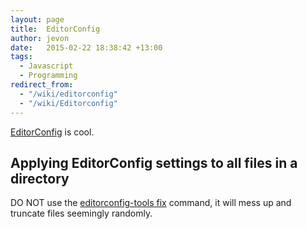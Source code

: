 ```yaml
---
layout: page
title:  EditorConfig
author: jevon
date:   2015-02-22 18:38:42 +13:00
tags:
  - Javascript
  - Programming
redirect_from:
  - "/wiki/editorconfig"
  - "/wiki/Editorconfig"
---
```


<a href="http://editorconfig.org">EditorConfig</a> is cool.

## Applying EditorConfig settings to all files in a directory

DO NOT use the <a href="https://www.npmjs.com/package/editorconfig-tools">editorconfig-tools fix</a> command, it will mess up and truncate files seemingly randomly.
